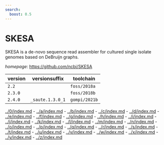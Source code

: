 ```yaml
---
search:
  boost: 0.5
---
```

# SKESA

SKESA is a de-novo sequence read assembler for cultured single isolate genomes based on DeBruijn graphs.

*homepage*: <https://github.com/ncbi/SKESA>

version | versionsuffix | toolchain
--------|---------------|----------
``2.2`` |  | ``foss/2018a``
``2.3.0`` |  | ``foss/2018b``
``2.4.0`` | ``_saute.1.3.0_1`` | ``gompi/2021b``

[../0/index.md](0) - [../a/index.md](a) - [../b/index.md](b) - [../c/index.md](c) - [../d/index.md](d) - [../e/index.md](e) - [../f/index.md](f) - [../g/index.md](g) - [../h/index.md](h) - [../i/index.md](i) - [../j/index.md](j) - [../k/index.md](k) - [../l/index.md](l) - [../m/index.md](m) - [../n/index.md](n) - [../o/index.md](o) - [../p/index.md](p) - [../q/index.md](q) - [../r/index.md](r) - [../s/index.md](s) - [../t/index.md](t) - [../u/index.md](u) - [../v/index.md](v) - [../w/index.md](w) - [../x/index.md](x) - [../y/index.md](y) - [../z/index.md](z)

